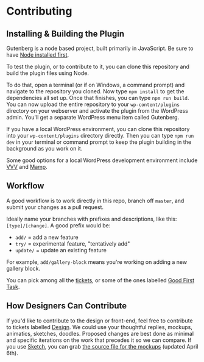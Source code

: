# Contributing

## Installing & Building the Plugin

Gutenberg is a node based project, built primarily in JavaScript. Be sure to have <a href="https://nodejs.org/en/">Node installed first</a>. 

To test the plugin, or to contribute to it, you can clone this repository and build the plugin files using Node.

To do that, open a terminal (or if on Windows, a command prompt) and navigate to the repository you cloned. Now type `npm install` to get the dependencies all set up. Once that finishes, you can type `npm run build`. You can now upload the entire repository to your `wp-content/plugins` directory on your webserver and activate the plugin from the WordPress admin. You'll get a separate WordPress menu item called Gutenberg.

If you have a local WordPress environment, you can clone this repository into your `wp-content/plugins` directory directly. Then you can type `npm run dev` in your terminal or command prompt to keep the plugin building in the background as you work on it.

Some good options for a local WordPress development environment include <a href="https://varyingvagrantvagrants.org/">VVV</a> and <a href="https://www.mamp.info/">Mamp</a>.

## Workflow

A good workflow is to work directly in this repo, branch off `master`, and submit your changes as a pull request.

Ideally name your branches with prefixes and descriptions, like this: `[type]/[change]`. A good prefix would be:

- `add/` = add a new feature
- `try/` = experimental feature, "tentatively add"
- `update/` = update an existing feature

For example, `add/gallery-block` means you're working on adding a new gallery block. 

You can pick among all the <a href="https://github.com/WordPress/gutenberg/issues">tickets</a>, or some of the ones labelled <a href="https://github.com/WordPress/gutenberg/labels/Good%20First%20Task">Good First Task</a>.

## How Designers Can Contribute

If you'd like to contribute to the design or front-end, feel free to contribute to tickets labelled <a href="https://github.com/WordPress/gutenberg/issues?q=is%3Aissue+is%3Aopen+label%3ADesign">Design</a>. We could use your thoughtful replies, mockups, animatics, sketches, doodles. Proposed changes are best done as minimal and specific iterations on the work that precedes it so we can compare. If you use <a href="https://www.sketchapp.com/">Sketch</a>, you can grab <a href="https://cloudup.com/cMPXM8Va2cy">the source file for the mockups</a> (updated April 6th).
